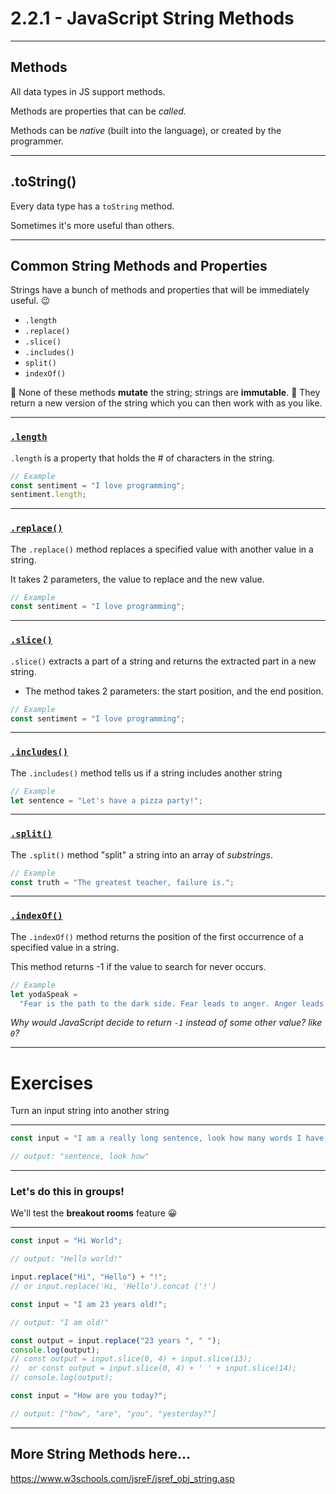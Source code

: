 # 2.2.1 - JavaScript String Methods

---

## Methods

All data types in JS support methods.

Methods are properties that can be _called._

Methods can be _native_ (built into the language), or created by the programmer.

---

## .toString()

Every data type has a `toString` method.

Sometimes it's more useful than others.

---

## Common String Methods and Properties

Strings have a bunch of methods and properties that will be immediately useful. 😉

- `.length`
- `.replace()`
- `.slice()`
- `.includes()`
- `split()`
- `indexOf()`

📝 None of these methods **mutate** the string; strings are **immutable**.
📝 They return a new version of the string which you can then work with as you like.

---

### [`.length`](https://www.w3schools.com/jsreF/jsref_length_string.asp)

`.length` is a property that holds the # of characters in the string.

```js
// Example
const sentiment = "I love programming";
sentiment.length;
```

---

### [`.replace()`](https://www.w3schools.com/jsreF/jsref_replace.asp)

The `.replace()` method replaces a specified value with another value in a string.

It takes 2 parameters, the value to replace and the new value.

```js
// Example
const sentiment = "I love programming";
```

---

### [`.slice()`](https://www.w3schools.com/jsreF/jsref_slice_string.asp)

`.slice()` extracts a part of a string and returns the extracted part in a new string.

- The method takes 2 parameters: the start position, and the end position.

```js
// Example
const sentiment = "I love programming";
```

---

### [`.includes()`](https://www.w3schools.com/jsref/jsref_includes.asp)

The `.includes()` method tells us if a string includes another string

```js
// Example
let sentence = "Let's have a pizza party!";
```

<!-- Case sentitive  -->

---

### [`.split()`](https://www.w3schools.com/jsreF/jsref_split.asp)

The `.split()` method "split" a string into an array of _substrings_.

```js
// Example
const truth = "The greatest teacher, failure is.";
```

---

### [`.indexOf()`](https://www.w3schools.com/jsreF/jsref_indexof.asp)

The `.indexOf()` method returns the position of the first occurrence of a specified value in a string.

This method returns -1 if the value to search for never occurs.

```js
// Example
let yodaSpeak =
  "Fear is the path to the dark side. Fear leads to anger. Anger leads to hate. Hate leads to suffering.";
```

_Why would JavaScript decide to return `-1` instead of some other value? like `0`?_

<!-- the string dosen"t contain substring -->

---

# Exercises

Turn an input string into another string

---

```js
const input = "I am a really long sentence, look how many words I have!";

// output: "sentence, look how"
```

<!-- const input = 'I am a really long sentence, look how many words I have!';
const thingIWantToProduce = "sentence, look how"
let startIndex = input.indexOf(thingIWantToProduce)
startIndex
19
input.slice(startIndex, startIndex + thingIWantToProduce.lenght) -->

---

### Let's do this in groups!

We'll test the **breakout rooms** feature 😀

---

```js
const input = "Hi World";

// output: "Hello world!"

input.replace("Hi", "Hello") + "!";
// or input.replace('Hi, 'Hello').concat ('!')
```

```js
const input = "I am 23 years old!";

// output: "I am old!"

const output = input.replace("23 years ", " ");
console.log(output);
// const output = input.slice(0, 4) + input.slice(13);
//  or const output = input.slice(0, 4) + ' ' + input.slice(14);
// console.log(output);
```

```js
const input = "How are you today?";

// output: ["how", "are", "you", "yesterday?"]
```

---

## More String Methods here...

https://www.w3schools.com/jsreF/jsref_obj_string.asp
